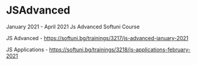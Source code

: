 # JSAdvanced
January 2021 - April 2021 Js Advanced Softuni Course

JS Advanced - https://softuni.bg/trainings/3217/js-advanced-january-2021

JS Applications - https://softuni.bg/trainings/3218/js-applications-february-2021
